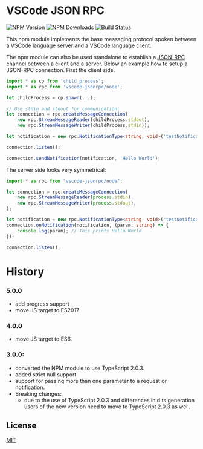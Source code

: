 # VSCode JSON RPC

[![NPM Version](https://img.shields.io/npm/v/vscode-jsonrpc.svg)](https://npmjs.org/package/vscode-jsonrpc)
[![NPM Downloads](https://img.shields.io/npm/dm/vscode-jsonrpc.svg)](https://npmjs.org/package/vscode-jsonrpc)
[![Build Status](https://dev.azure.com/ms/vscode-languageserver-node/_apis/build/status/microsoft.vscode-languageserver-node?branchName=main)](https://dev.azure.com/ms/vscode-languageserver-node/_build/latest?definitionId=439&branchName=main)

This npm module implements the base messaging protocol spoken between a VSCode
language server and a VSCode language client.

The npm module can also be used standalone to establish a
[JSON-RPC](http://www.jsonrpc.org/) channel between a client and a server. Below
an example how to setup a JSON-RPC connection. First the client side.

```ts
import * as cp from 'child_process';
import * as rpc from 'vscode-jsonrpc/node';

let childProcess = cp.spawn(...);

// Use stdin and stdout for communication:
let connection = rpc.createMessageConnection(
	new rpc.StreamMessageReader(childProcess.stdout),
	new rpc.StreamMessageWriter(childProcess.stdin));

let notification = new rpc.NotificationType<string, void>('testNotification');

connection.listen();

connection.sendNotification(notification, 'Hello World');
```

The server side looks very symmetrical:

```ts
import * as rpc from "vscode-jsonrpc/node";

let connection = rpc.createMessageConnection(
	new rpc.StreamMessageReader(process.stdin),
	new rpc.StreamMessageWriter(process.stdout),
);

let notification = new rpc.NotificationType<string, void>("testNotification");
connection.onNotification(notification, (param: string) => {
	console.log(param); // This prints Hello World
});

connection.listen();
```

# History

### 5.0.0

-   add progress support
-   move JS target to ES2017

### 4.0.0

-   move JS target to ES6.

### 3.0.0:

-   converted the NPM module to use TypeScript 2.0.3.
-   added strict null support.
-   support for passing more than one parameter to a request or notification.
-   Breaking changes:
    -   due to the use of TypeScript 2.0.3 and differences in d.ts generation
        users of the new version need to move to TypeScript 2.0.3 as well.

## License

[MIT](https://github.com/Microsoft/vscode-languageserver-node/blob/master/License.txt)
